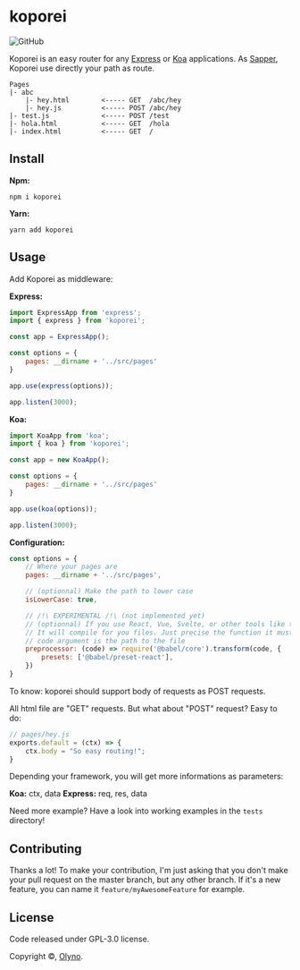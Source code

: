 # koporei

![GitHub](https://img.shields.io/github/license/Olyno/koporei?style=for-the-badge)

Koporei is an easy router for any [Express](https://expressjs.com) or [Koa](https://koajs.com) applications. As [Sapper](https://sapper.svelte.dev), Koporei use directly your path as route.

```
Pages
|- abc
    |- hey.html        <----- GET  /abc/hey
    |- hey.js          <----- POST /abc/hey
|- test.js             <----- POST /test
|- hola.html           <----- GET  /hola
|- index.html          <----- GET  /
```

## Install

**Npm:**

```
npm i koporei
```

**Yarn:**
```
yarn add koporei
```

## Usage

Add Koporei as middleware:

**Express:**

```js
import ExpressApp from 'express';
import { express } from 'koporei';

const app = ExpressApp();

const options = {
    pages: __dirname + '../src/pages'
}

app.use(express(options));

app.listen(3000);
```

**Koa:**

```js
import KoaApp from 'koa';
import { koa } from 'koporei';

const app = new KoaApp();

const options = {
    pages: __dirname + '../src/pages'
}

app.use(koa(options));

app.listen(3000);
```

**Configuration:**

```js
const options = {
    // Where your pages are
    pages: __dirname + '../src/pages',

    // (optionnal) Make the path to lower case
    isLowerCase: true,

    // /!\ EXPERIMENTAL /!\ (not implemented yet)
    // (optionnal) If you use React, Vue, Svelte, or other tools like that.
    // It will compile for you files. Just precise the function it must execute.
    // code argument is the path to the file
    preprocessor: (code) => require('@babel/core').transform(code, {
        presets: ['@babel/preset-react'],
    })
}
```

To know: koporei should support body of requests as POST requests.

All html file are "GET" requests. But what about "POST" request? Easy to do:

```js
// pages/hey.js
exports.default = (ctx) => {
    ctx.body = "So easy routing!";
}
```

Depending your framework, you will get more informations as parameters:

**Koa:** ctx, data
**Express:** req, res, data

Need more example? Have a look into working examples in the ``tests`` directory!

## Contributing

Thanks a lot! To make your contribution, I'm just asking that you don't make your pull request on the master branch, but any other branch. If it's a new feature, you can name it ``feature/myAwesomeFeature`` for example.

## License

Code released under GPL-3.0 license.

Copyright ©, [Olyno](https://github.com/Olyno).